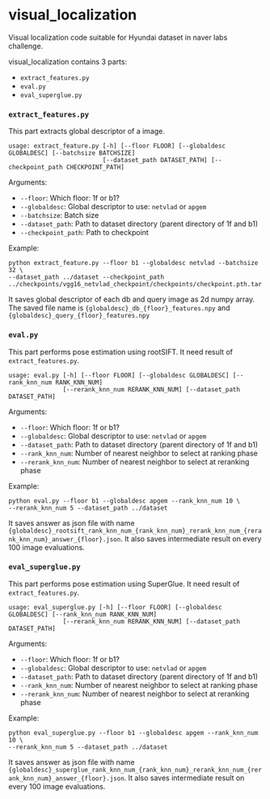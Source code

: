 # visual_localization

Visual localization code suitable for Hyundai dataset in naver labs challenge.

visual_localization contains 3 parts:
 * `extract_features.py`
 * `eval.py`
 * `eval_superglue.py`


### `extract_features.py`
This part extracts global descriptor of a image.
```
usage: extract_feature.py [-h] [--floor FLOOR] [--globaldesc GLOBALDESC] [--batchsize BATCHSIZE] 
                          [--dataset_path DATASET_PATH] [--checkpoint_path CHECKPOINT_PATH]
```
Arguments:
* `--floor`: Which floor: 1f or b1?
* `--globaldesc`: Global descriptor to use: `netvlad` or `apgem`
* `--batchsize`: Batch size
* `--dataset_path`: Path to dataset directory (parent directory of 1f and b1)
* `--checkpoint_path`: Path to checkpoint

Example:
```
python extract_feature.py --floor b1 --globaldesc netvlad --batchsize 32 \
--dataset_path ../dataset --checkpoint_path ../checkpoints/vgg16_netvlad_checkpoint/checkpoints/checkpoint.pth.tar
```
It saves global descriptor of each db and query image as 2d numpy array. The saved file name is `{globaldesc}_db_{floor}_features.npy` and `{globaldesc}_query_{floor}_features.npy`

### `eval.py`
This part performs pose estimation using rootSIFT. It need result of `extract_features.py`.
```
usage: eval.py [-h] [--floor FLOOR] [--globaldesc GLOBALDESC] [--rank_knn_num RANK_KNN_NUM] 
               [--rerank_knn_num RERANK_KNN_NUM] [--dataset_path DATASET_PATH]
```
Arguments:
* `--floor`: Which floor: 1f or b1?
* `--globaldesc`: Global descriptor to use: `netvlad` or `apgem`
* `--dataset_path`: Path to dataset directory (parent directory of 1f and b1)
* `--rank_knn_num`: Number of nearest neighbor to select at ranking phase
* `--rerank_knn_num`: Number of nearest neighbor to select at reranking phase

Example:
```
python eval.py --floor b1 --globaldesc apgem --rank_knn_num 10 \
--rerank_knn_num 5 --dataset_path ../dataset
```

It saves answer as json file with name `{globaldesc}_rootsift_rank_knn_num_{rank_knn_num}_rerank_knn_num_{rerank_knn_num}_answer_{floor}.json`. It also saves intermediate result on every 100 image evaluations.


### `eval_superglue.py`
This part performs pose estimation using SuperGlue. It need result of `extract_features.py`.
```
usage: eval_superglue.py [-h] [--floor FLOOR] [--globaldesc GLOBALDESC] [--rank_knn_num RANK_KNN_NUM] 
               [--rerank_knn_num RERANK_KNN_NUM] [--dataset_path DATASET_PATH]
```
Arguments:
* `--floor`: Which floor: 1f or b1?
* `--globaldesc`: Global descriptor to use: `netvlad` or `apgem`
* `--dataset_path`: Path to dataset directory (parent directory of 1f and b1)
* `--rank_knn_num`: Number of nearest neighbor to select at ranking phase
* `--rerank_knn_num`: Number of nearest neighbor to select at reranking phase

Example:
```
python eval_superglue.py --floor b1 --globaldesc apgem --rank_knn_num 10 \
--rerank_knn_num 5 --dataset_path ../dataset
```

It saves answer as json file with name `{globaldesc}_superglue_rank_knn_num_{rank_knn_num}_rerank_knn_num_{rerank_knn_num}_answer_{floor}.json`. It also saves intermediate result on every 100 image evaluations.
